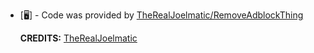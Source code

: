 - [🖥️] - Code was provided by [TheRealJoelmatic/RemoveAdblockThing](https://github.com/TheRealJoelmatic/RemoveAdblockThing)

  **CREDITS:** [TheRealJoelmatic](https://github.com/TheRealJoelmatic)
